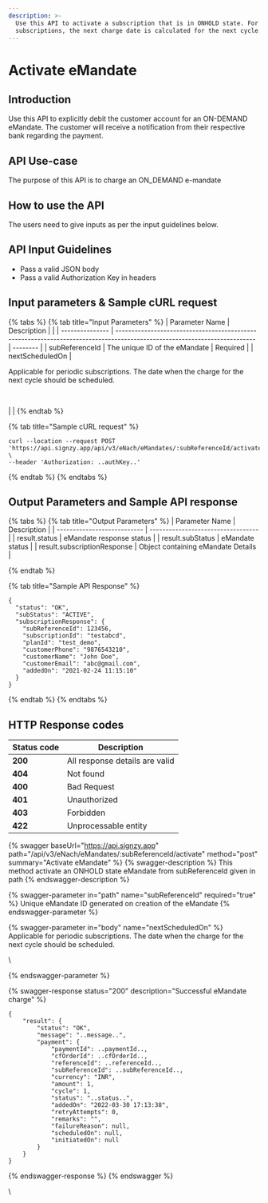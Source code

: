 ```yaml
---
description: >-
  Use this API to activate a subscription that is in ONHOLD state. For periodic
  subscriptions, the next charge date is calculated for the next cycle.
---
```


# Activate eMandate

## Introduction

Use this API to explicitly debit the customer account for an ON-DEMAND eMandate. The customer will receive a notification from their respective bank regarding the payment.

## API Use-case

The purpose of this API is to charge an ON\_DEMAND e-mandate

How to use the API
------------------

The users need to give inputs as per the input guidelines below.

## API Input Guidelines

* Pass a valid JSON body
* Pass a valid Authorization Key in headers

## Input parameters & Sample cURL request

{% tabs %}
{% tab title="Input Parameters" %}
| Parameter Name  | Description                                                                                                               |          |
| --------------- | ------------------------------------------------------------------------------------------------------------------------- | -------- |
| subReferenceId  | The unique ID of the eMandate                                                                                             | Required |
| nextScheduledOn | <p>Applicable for periodic subscriptions. The date when the charge for the next cycle should be scheduled.</p><p><br></p> |          |
{% endtab %}

{% tab title="Sample cURL request" %}
```
curl --location --request POST 'https://api.signzy.app/api/v3/eNach/eMandates/:subReferenceId/activate' \
--header 'Authorization: ..authKey..'
```


{% endtab %}
{% endtabs %}

## Output Parameters and Sample API response

{% tabs %}
{% tab title="Output Parameters" %}
| Parameter Name              | Description                        |
| --------------------------- | ---------------------------------- |
| result.status               | eMandate response status           |
| result.subStatus            | eMandate status                    |
| result.subscriptionResponse | Object containing eMandate Details |


{% endtab %}

{% tab title="Sample API Response" %}
```
{
  "status": "OK",
  "subStatus": "ACTIVE",
  "subscriptionResponse": {
    "subReferenceId": 123456,
    "subscriptionId": "testabcd",
    "planId": "test_demo",
    "customerPhone": "9876543210",
    "customerName": "John Doe",
    "customerEmail": "abc@gmail.com",
    "addedOn": "2021-02-24 11:15:10"
  }
}
```
{% endtab %}
{% endtabs %}

## HTTP Response codes&#x20;

| Status code | Description                     |
| ----------- | ------------------------------- |
| **200**     | All response details are valid  |
| **404**     | Not found                       |
| **400**     | Bad Request                     |
| **401**     | Unauthorized                    |
| **403**     | Forbidden                       |
| **422**     | Unprocessable entity            |



{% swagger baseUrl="https://api.signzy.app" path="/api/v3/eNach/eMandates/:subReferenceId/activate" method="post" summary="Activate eMandate" %}
{% swagger-description %}
This method activate an ONHOLD state eMandate from subReferenceId given in path
{% endswagger-description %}

{% swagger-parameter in="path" name="subReferenceId" required="true" %}
Unique eMandate ID generated on creation of the eMandate
{% endswagger-parameter %}

{% swagger-parameter in="body" name="nextScheduledOn" %}
Applicable for periodic subscriptions. The date when the charge for the next cycle should be scheduled.

\

{% endswagger-parameter %}

{% swagger-response status="200" description="Successful eMandate charge" %}
```
{
    "result": {
        "status": "OK",
        "message": "..message..",
        "payment": {
            "paymentId": ..paymentId..,
            "cfOrderId": ..cfOrderId..,
            "referenceId": ..referenceId..,
            "subReferenceId": ..subReferenceId..,
            "currency": "INR",
            "amount": 1,
            "cycle": 1,
            "status": "..status..",
            "addedOn": "2022-03-30 17:13:38",
            "retryAttempts": 0,
            "remarks": "",
            "failureReason": null,
            "scheduledOn": null,
            "initiatedOn": null
        }
    }
}
```
{% endswagger-response %}
{% endswagger %}

\


[\
](https://docs.cashfree.com/edit/subscription-status)
